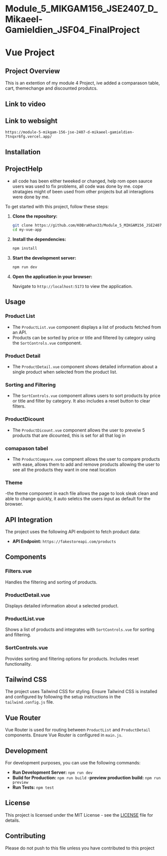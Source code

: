 # Module_5_MIKGAM156_JSE2407_D_Mikaeel-Gamieldien_JSF04_FinalProject
# Vue Project

## Project Overview

This is an extention of my module 4 Project, ive added a comparason table, cart, themechange and discounted produtcs. 

## Link to video

## Link to websight
```webview
https://module-5-mikgam-156-jse-2407-d-mikaeel-gamieldien-7tnqxr6fg.vercel.app/
```


## Installation

## ProjectHelp
- all code has been either tweeked or changed, help rom open saurce users was used to fix problems, all code was done by me. cope stratagies might of been used from other projects but all interagtions were done by me.


To get started with this project, follow these steps:

1. **Clone the repository:**

    ```bash
    git clone https://github.com/K0BraKhan33/Module_5_MIKGAM156_JSE2407_D_Mikaeel-Gamieldien_JSF04_CapStone.git
    cd my-vue-app
    ```

2. **Install the dependencies:**

    ```bash
    npm install
    ```

3. **Start the development server:**

    ```bash
    npm run dev
    ```

4. **Open the application in your browser:**

    Navigate to `http://localhost:5173` to view the application.

## Usage

### Product List

- The `ProductList.vue` component displays a list of products fetched from an API. 
- Products can be sorted by price or title and filtered by category using the `SortControls.vue` component.

### Product Detail

- The `ProductDetail.vue` component shows detailed information about a single product when selected from the product list.

### Sorting and Filtering

- The `SortControls.vue` component allows users to sort products by price or title and filter by category. It also includes a reset button to clear filters.

### ProductDicount
- The `ProductDicount.vue` component allows the user to preveiw 5 products that are dicounted, this is set for all that log in

### comapason tabel
- The `ProductCompare.vue` compnent allows the user to compare products with ease, allows them to add and remove products allowing the user to see all the products they want in one neat location
### Theme
-the theme component in each file allows the page to look sleak clean and able to change quickly, it auto seletcs the users input as default for the browser.

## API Integration

The project uses the following API endpoint to fetch product data:

- **API Endpoint:** `https://fakestoreapi.com/products`

## Components

### Filters.vue

Handles the filtering and sorting of products.

### ProductDetail.vue

Displays detailed information about a selected product.

### ProductList.vue

Shows a list of products and integrates with `SortControls.vue` for sorting and filtering.

### SortControls.vue

Provides sorting and filtering options for products. Includes reset functionality.

## Tailwind CSS

The project uses Tailwind CSS for styling. Ensure Tailwind CSS is installed and configured by following the setup instructions in the `tailwind.config.js` file.

## Vue Router

Vue Router is used for routing between `ProductList` and `ProductDetail` components. Ensure Vue Router is configured in `main.js`.

## Development

For development purposes, you can use the following commands:

- **Run Development Server:** `npm run dev`
- **Build for Production:** `npm run build`
-**preview production build:** `npm run preview`
- **Run Tests:** `npm test`


## License

This project is licensed under the MIT License - see the [LICENSE](LICENSE) file for details.

## Contributing

Please do not push to this file unless you have contributed to this project
